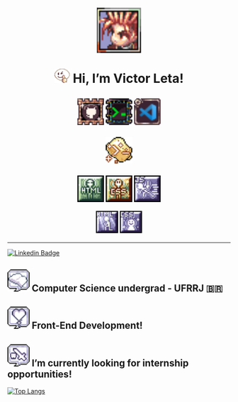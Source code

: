 <h1 align="center">

  <img src="img/ragnarokicon.png" alt="icon ragnarok onlinek" width=100>
  
  <img src="img/Emote_no1.gif" alt="emote /no1 do ragnarok" width=35> Hi, I’m Victor Leta!

</h1>

<h3 align="center">

  <img src="img/githubbadge.png" alt="github skill icon" width= 60> <img src="img/terminalbadge.png" alt="terminal skill icon" width= 60> <img src="img/vscodebadge.png" alt="vscode skill icon" width= 60> 

</h3>

<h3 align="center">

  <img src="img/cleancodebadge.png" alt="clean code skill icon" width= 60>
  </h3>

<h3 align="center">

<img src="img/htmlintermediario.png" alt="intermediate html skill icon" width= 60> <img src="img/cssintermediario.png" alt="intermediate css skill icon" width= 60> <img src="img/javascriptbasico.png" alt="basic javascript skill icon" width= 60>  

<img src="img/htmlbasico.png" alt="basic html skill icon" width=50 > <img src="img/cssbasico.png" alt="basic css skill icon" width= 50>

</h3>

<hr align="center">

[![Linkedin Badge](https://img.shields.io/badge/-Linkedin-blue?style=for-the-badge&logo=Linkedin&logoColor=white&link=https://github.com/victorrlo)](https://www.linkedin.com/in/victor-leta)

</hr>

## <img src="img/basicsbadge.png" width= 50> Computer Science undergrad - UFRRJ 🇧🇷
## <img src="img/lovebadge.png" width= 50> Front-End Development!

## <img src="img/internshipbadge.png" width= 50> I’m currently looking for internship opportunities!   

[![Top Langs](https://github-readme-stats.vercel.app/api/top-langs/?username=victorrlo&&show_icons=true&theme=default)](https://github.com/victorrlo)

<!---
victorrlo/victorrlo is a ✨ special ✨ repository because its `README.md` (this file) appears on your GitHub profile.
You can click the Preview link to take a look at your changes.
--->
